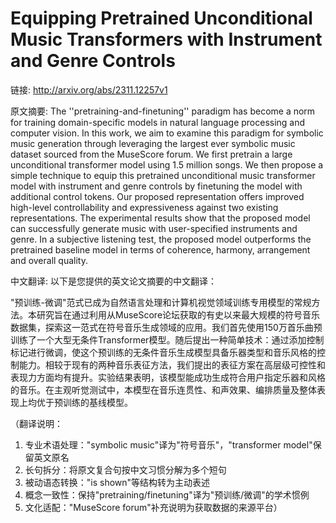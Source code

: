 # Equipping Pretrained Unconditional Music Transformers with Instrument and Genre Controls

链接: http://arxiv.org/abs/2311.12257v1

原文摘要:
The ''pretraining-and-finetuning'' paradigm has become a norm for training
domain-specific models in natural language processing and computer vision. In
this work, we aim to examine this paradigm for symbolic music generation
through leveraging the largest ever symbolic music dataset sourced from the
MuseScore forum. We first pretrain a large unconditional transformer model
using 1.5 million songs. We then propose a simple technique to equip this
pretrained unconditional music transformer model with instrument and genre
controls by finetuning the model with additional control tokens. Our proposed
representation offers improved high-level controllability and expressiveness
against two existing representations. The experimental results show that the
proposed model can successfully generate music with user-specified instruments
and genre. In a subjective listening test, the proposed model outperforms the
pretrained baseline model in terms of coherence, harmony, arrangement and
overall quality.

中文翻译:
以下是您提供的英文论文摘要的中文翻译：

"预训练-微调"范式已成为自然语言处理和计算机视觉领域训练专用模型的常规方法。本研究旨在通过利用从MuseScore论坛获取的有史以来最大规模的符号音乐数据集，探索这一范式在符号音乐生成领域的应用。我们首先使用150万首乐曲预训练了一个大型无条件Transformer模型。随后提出一种简单技术：通过添加控制标记进行微调，使这个预训练的无条件音乐生成模型具备乐器类型和音乐风格的控制能力。相较于现有的两种音乐表征方法，我们提出的表征方案在高层级可控性和表现力方面均有提升。实验结果表明，该模型能成功生成符合用户指定乐器和风格的音乐。在主观听觉测试中，本模型在音乐连贯性、和声效果、编排质量及整体表现上均优于预训练的基线模型。

（翻译说明：
1. 专业术语处理："symbolic music"译为"符号音乐"，"transformer model"保留英文原名
2. 长句拆分：将原文复合句按中文习惯分解为多个短句
3. 被动语态转换："is shown"等结构转为主动表述
4. 概念一致性：保持"pretraining/finetuning"译为"预训练/微调"的学术惯例
5. 文化适配："MuseScore forum"补充说明为获取数据的来源平台）
